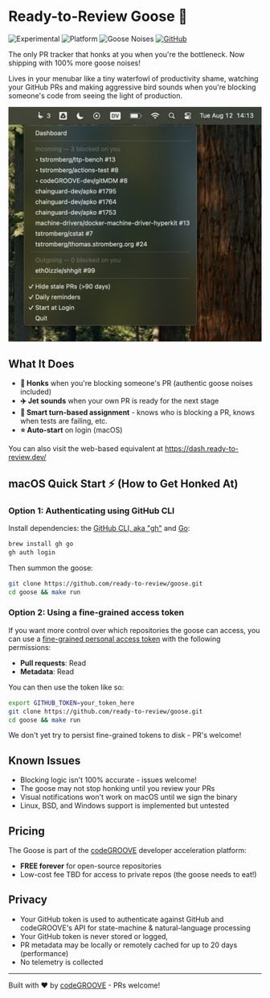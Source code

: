 # Ready-to-Review Goose 🪿

![Experimental](https://img.shields.io/badge/status-beta-orange)
![Platform](https://img.shields.io/badge/platform-macOS%20%7C%20Linux%20%7C%20BSD%20%7C%20Windows-blue)
![Goose Noises](https://img.shields.io/badge/goose%20noises-100%25%20more-green)
[![GitHub](https://img.shields.io/github/stars/ready-to-review/goose?style=social)](https://github.com/ready-to-review/goose)

The only PR tracker that honks at you when you're the bottleneck. Now shipping with 100% more goose noises!

Lives in your menubar like a tiny waterfowl of productivity shame, watching your GitHub PRs and making aggressive bird sounds when you're blocking someone's code from seeing the light of production.


![PR Menubar Screenshot](media/screenshot.png)

## What It Does

- **🪿 Honks** when you're blocking someone's PR (authentic goose noises included)
- **✈️ Jet sounds** when your own PR is ready for the next stage
- **🧠 Smart turn-based assignment** - knows who is blocking a PR, knows when tests are failing, etc.
- **⭐ Auto-start** on login (macOS)

You can also visit the web-based equivalent at https://dash.ready-to-review.dev/

## macOS Quick Start ⚡ (How to Get Honked At)

### Option 1: Authenticating using GitHub CLI

Install dependencies: the [GitHub CLI, aka "gh"](https://cli.github.com/) and [Go](https://go.dev/):

```bash
brew install gh go
gh auth login
```

Then summon the goose:

```bash
git clone https://github.com/ready-to-review/goose.git
cd goose && make run
```

### Option 2: Using a fine-grained access token

If you want more control over which repositories the goose can access, you can use a [fine-grained personal access token](https://github.com/settings/personal-access-tokens/new) with the following permissions:

- **Pull requests**: Read
- **Metadata**: Read

You can then use the token like so:

```bash
export GITHUB_TOKEN=your_token_here
git clone https://github.com/ready-to-review/goose.git
cd goose && make run
```

We don't yet try to persist fine-grained tokens to disk - PR's welcome!

## Known Issues

- Blocking logic isn't 100% accurate - issues welcome!
- The goose may not stop honking until you review your PRs
- Visual notifications won't work on macOS until we sign the binary
- Linux, BSD, and Windows support is implemented but untested

## Pricing

The Goose is part of the [codeGROOVE](https://codegroove.dev) developer acceleration platform:
- **FREE forever** for open-source repositories
- Low-cost fee TBD for access to private repos (the goose needs to eat!)

## Privacy

- Your GitHub token is used to authenticate against GitHub and codeGROOVE's API for state-machine & natural-language processing
- Your GitHub token is never stored or logged,
- PR metadata may be locally or remotely cached for up to 20 days (performance)
- No telemetry is collected

---

Built with ❤️ by [codeGROOVE](https://codegroove.dev/) - PRs welcome!
